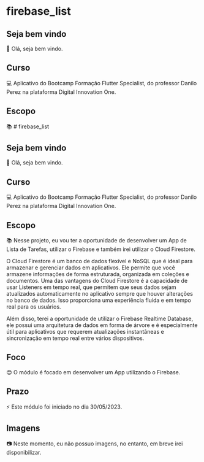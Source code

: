 # firebase_list

## Seja bem vindo

👋 Olá, seja bem vindo.

## Curso

💻 Aplicativo do Bootcamp Formação Flutter Specialist, do professor Danilo Perez na plataforma Digital Innovation One.

## Escopo

📚 # firebase_list

## Seja bem vindo

👋 Olá, seja bem vindo.

## Curso

💻 Aplicativo do Bootcamp Formação Flutter Specialist, do professor Danilo Perez na plataforma Digital Innovation One.

## Escopo

📚 Nesse projeto, eu vou ter a oportunidade de desenvolver um App  de Lista de Tarefas, utilizar o Firebase e também irei utilizar o Cloud Firestore.

O Cloud Firestore é um banco de dados flexível e NoSQL que é ideal para armazenar e gerenciar dados em aplicativos. Ele permite que você armazene informações de forma estruturada, organizada em coleções e documentos. Uma das vantagens do Cloud Firestore é a capacidade de usar Listeners em tempo real, que permitem que seus dados sejam atualizados automaticamente no aplicativo sempre que houver alterações no banco de dados. Isso proporciona uma experiência fluida e em tempo real para os usuários.

Além disso, terei a oportunidade de utilizar o Firebase Realtime Database, ele possui uma arquitetura de dados em forma de árvore e é especialmente útil para aplicativos que requerem atualizações instantâneas e sincronização em tempo real entre vários dispositivos.


## Foco

😊 O módulo é focado em desenvolver um App utilizando o Firebase.

## Prazo

⚡ Este módulo foi iniciado no dia 30/05/2023.

## Imagens

:camera: Neste momento, eu não possuo imagens, no entanto, em breve irei disponibilizar.
